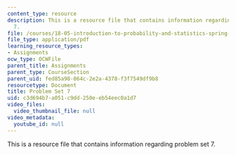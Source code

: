 ```yaml
---
content_type: resource
description: This is a resource file that contains information regarding problem set
  7.
file: /courses/18-05-introduction-to-probability-and-statistics-spring-2014/c3d694b7a051c9dd250eeb54eec0a1d7_MIT18_05S14_ps7.pdf
file_type: application/pdf
learning_resource_types:
- Assignments
ocw_type: OCWFile
parent_title: Assignments
parent_type: CourseSection
parent_uid: fed85a98-064c-2e2a-4378-f3f7549df9b8
resourcetype: Document
title: Problem Set 7
uid: c3d694b7-a051-c9dd-250e-eb54eec0a1d7
video_files:
  video_thumbnail_file: null
video_metadata:
  youtube_id: null
---
```

This is a resource file that contains information regarding problem set 7.

